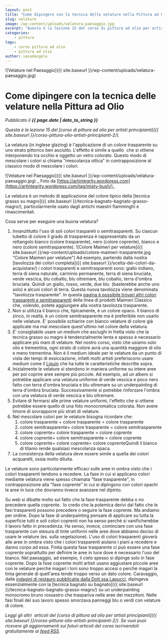 ```yaml
---
layout: post
title: "Come dipingere con la tecnica delle velature nella Pittura ad Olio"
slug: velature
image: /wp-content/uploads/velatura-paesaggio.jpg
excerpt: "Questa è la lezione 15 del corso di pittura ad olio per artisti principianti. La velatura (in inglese glazing) è l'applicazione di un colore trasparente"
categories:
    - pittura
tags:
    - corso pittura ad olio
    - pittura ad olio
author: sasadangelo
---
```


![Velature nel Paesaggio]({{ site.baseurl }}/wp-content/uploads/velatura-paesaggio.jpg)

# Come dipingere con la tecnica delle velature nella Pittura ad Olio
_Pubblicato il **{{ page.date | date_to_string }}**_

_Questa è la lezione 15 del [corso di pittura ad olio per artisti principianti]({{ site.baseurl }}/corso-pittura-olio-artisti-principianti-2/)._

La velatura (in inglese glazing) è l'applicazione di un colore trasparente su uno strato pittorico ben asciutto. L'effetto è simile a quello  che si ottiene interponendo tra occhio e oggetto un vetro colorato. Questo modo di mescolare i colori si chiama "mescolanza ottica" in contrapposizione al classico modo di mescolare i colori.

![Velature nel Paesaggio]({{ site.baseurl }}/wp-content/uploads/velatura-paesaggio.jpg) _ Foto da [https://artintegrity.wordpress.com](https://artintegrity.wordpress.com/tag/misty-bush/)_

La velatura è un metodo di applicazione del colore tipico della [tecnica grasso su magro]({{ site.baseurl }}/tecnica-bagnato-bagnato-grasso-magro/), particolarmente usato dagli antichi maestri fiamminghi e rinascimentali.

Cosa serve per eseguire una buona velatura?

1. Innanzittutto l'uso di soli colori traspareti o semitrasparenti. Su ciascun tubetto di colore il grado di trasparenza è rappresentato da un rettangolo bianco (colore trasparente), nero (colore coprente), bianco e nero (colore semitrasparente). ![Colore Maimeri per velature]({{ site.baseurl }}/wp-content/uploads/colore-maimeri-trasparente.jpg "Colore Maimeri per velature") Ad esempio, partendo dalla nostra [tavolozza dei colori completa]({{ site.baseurl }}/scelta-dei-colori-da-acquistare/) i colori trasparenti e semitrasparenti sono: giallo indiano, terra di siena naturale, carminio permanente, terra di siena bruciata, verde vescica, blu cobalto, blu oltremare, blu cobalto, terra d'ombra bruciata. Quindi un giallo, rosso, verde, due blu  (basterebbe anche uno solo) e alcuni colori di terra. Questa nuova tavolozza viene denominata "tavolozza trasparente". In questa [pagina è possibile trovari altri colori trasparenti e semitrasparenti](http://www.maimeri.it/it/categorie/olio/classico.html) della linea di prodotti Maimeri Classico che, volendo, potete aggiungere alla vostra tavolozza trasparente.
2. Non si utilizza il bianco che, tipicamente, è un colore opaco. Il bianco di zinco, in realtà, è un colore semitrasparente ma è preferibile non usarlo nelle velature. E' possibile schiarire con bianco velature di colore già applicate ma mai mescolare quest'ultimo nel colore della velatura.
3. E' consigliabile usare un medium che asciughi in fretta visto che la tecnica grasso su magro è tendenzialmente lenta e spesso è necessario applicare più mani di velature. Nel nostro corso, visto che usiamo solo olio e trementina, ogni strato di colore avrà una quantità maggiore di olio e meno trementina. Non è il medium ideale per le velature da un punto di vista dei tempi di essiccazione, infatti molti artisti preferiscono usare medium come il [Liquin](http://www.winsornewton.com/na/shop/oils-mediums-varnishes-and-solvents/oil-colour/mediums/liquin-original-2-53-us-fl-oz-75ml-bottle-3221751) che ha tutte le caratteristiche descritte sopra.
4. Inizialmente le velature si stendono in maniera uniforme su intere aree per poi coprire aree sempre più piccole. Ad esempio, ad un albero si potrebbe applicare una velatura uniforme di verde vescica e poco nero fatto con terra d'ombra bruciata e blu oltremare su un underpainting di terra d'ombra bruciata. Successivamente si potrebbe rinforzare l'ombra con una velatura di verde vescica e blu oltremare.
5. Evitare di fermarsi alle prime velature uniformi, l'effetto che si ottiene potrebbe essere quello di una foto monocromatica colorata. Non avere timore di sovrapporre più strati di velature.
6. Nel mescolare colori per le velature bisogna ricordare che:
    1. colore trasparente + colore trasparente = colore trasparente
    2. colore semitrasparente+ colore trasparente = colore semitrasparente
    3. colore coprente+ colore trasparente = colore coprente
    4. colore coprente+ colore semitrasparente = colore coprente
    5. colore coprente+ colore coprente= colore coprenteQuindi il bianco di titanio rende qualsiasi mescolanza opaca.
7. La consistenza della velatura deve essere simile a quella dei colori acquarelli, ossia molto diluita.

Le velature sono particolarmente efficaci sulle aree in ombra visto che i colori trasparenti tendono a recedere. La fase in cui si applicano colori mediante velatura viene spesso chiamata "fase trasparente", in contrapposizione alla "fase coprente" in cui si dipingono con colori opachi le aree in luce che dovranno invece avanzare nel dipinto.

Su web si dibatte molto sul fatto che la fase trasparente debba o no precedere quella coprente.  Io credo che la polemica derivi dal fatto che le fasi trasparenti possono precedere o seguire la fase coprente. Ma andiamo per ordine. Dopo la fase di underpainting pensare di applicare su tutta la superficie tutti e soli colori coprenti non ha senso perchè si vanificherebbe il lavoro fatto in precedenza. Ha senso, invece, cominciare con una fase trasparente con stesura di tinte uniformi nelle aree dove abbiamo deciso di usare le velature (es. sulla vegetazione). L'uso di colori trasparenti gioverà alle aree in ombra visto che i colori trasparenti aiutano i piani a recedere e danno corpo ad essa. Finita questa fase trasparente ci può essere una fase coprente soprattutto per definire le aree in luce dove è necessario l'uso del bianco. Nel paesaggio, ad esempio, il cielo spesso si dipinge solo in fase coprente. Dopo la fase coprente molti artisti usano aggiustare piccole aree con le velature perchè magari i toni sono troppo accesi o perchè magari la tinta generale di quell'area tende troppo verso un dato colore. Caravaggio, dalle [indagini di restauro pubblicatie dalla Dott.ssa Lapucci](http://www.robertalapucci.com/), dipingeva essenzialmente con la [tecnica bagnato su bagnato]({{ site.baseurl }}/tecnica-bagnato-bagnato-grasso-magro/) su un underpainting monocromo bruno rossastro che traspariva nelle aree dei mezzitoni. Nelle fasi finali del suo lavoro spesso smorzava panneggi blu o verdi con velature di colore.

_Leggi gli altri  articoli del [corso di pittura ad olio per artisti principianti]({{ site.baseurl }}/corso-pittura-olio-artisti-principianti-2/). Se vuoi puoi ricevere gli aggiornamenti sui futuri articoli del corso iscrivendoti gratuitamente ai [feed RSS](http://feeds2.feedburner.com/DisegnoPittura)._
